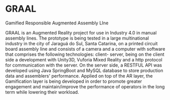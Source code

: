 # GRAAL
Gamified Responsible Augmented Assembly LIne

GRAAL is an Augmented Reality project for use in Industry 4.0 in manual assembly lines. The prototype is being tested in a large multinational industry in the city of Jaraguá do Sul, Santa Catarina, on a printed circuit board assembly line and consists of a camera and a computer with software that comprises the following technologies: client- server, being on the client side a development with Unity3D, Vuforia Mixed Reality and a http protocol for communication with the server. On the server side, a RESTFUL API was developed using Java SpringBoot and MySQL database to store production data and assemblers' performance. Applied on top of the AR layer, the Gamification layer is being developed in order to promote greater engagement and maintain/improve the performance of operators in the long term while lowering their workload.
